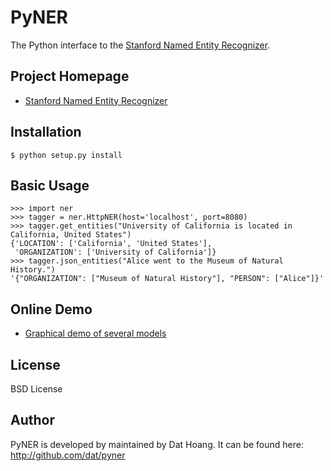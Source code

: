 # PyNER 

The Python interface to the [Stanford Named Entity Recognizer](https://github.com/dat/stanford-ner).

## Project Homepage

* [Stanford Named Entity Recognizer](http://nlp.stanford.edu/software/CRF-NER.shtml)

## Installation

    $ python setup.py install

## Basic Usage

    >>> import ner
    >>> tagger = ner.HttpNER(host='localhost', port=8080)
    >>> tagger.get_entities("University of California is located in California, United States")
    {'LOCATION': ['California', 'United States'],
     'ORGANIZATION': ['University of California']}
    >>> tagger.json_entities("Alice went to the Museum of Natural History.")
    '{"ORGANIZATION": ["Museum of Natural History"], "PERSON": ["Alice"]}'

## Online Demo

* [Graphical demo of several models](http://nlp.stanford.edu:8080/ner/)

## License

BSD License

## Author

PyNER is developed by maintained by Dat Hoang.
It can be found here: http://github.com/dat/pyner

